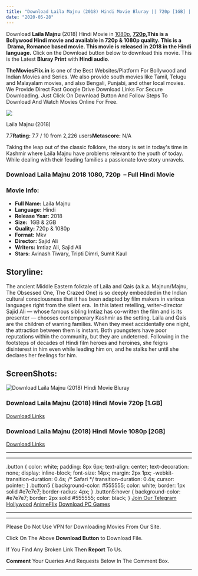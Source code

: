 ```yaml
---
title: "Download Laila Majnu (2018) Hindi Movie Bluray || 720p [1GB] || 1080p [2GB]"
date: "2020-05-28"
---
```


Download **Laila Majnu** (2018) Hindi Movie in [1080p](https://1moviesflix.com/1080p-movies/), **[720p,](https://1moviesflix.com/720p-movies/)**This is a Bollywood Hindi movie and available in **720p & 1080p** quality. This is a  **Drama, Romance** based movie. This movie is released in **2018** in the Hindi language**.** Click on the Download button below to download this movie. This is the Latest **Bluray Print** with **Hindi audio**.

**TheMoviesFlix.in** is one of the Best Websites/Platform For Bollywood and Indian Movies and Series. We also provide south movies like Tamil, Telugu and Malayalam movies, and also Bengali, Punjabi, and other local movies. We Provide Direct Fast Google Drive Download Links For Secure Downloading. Just Click On Download Button And Follow Steps To Download And Watch Movies Online For Free.

[![](https://m.media-amazon.com/images/M/MV5BZWZjODA1MmUtYmU0My00M2JiLTk2ODEtYzMxODJmMTM5MzY1XkEyXkFqcGdeQXVyODE5NzE3OTE@._V1_SX300.jpg)](https://www.imdb.com/title/tt8011276/ "Laila Majnu")

Laila Majnu (2018)

7.7**Rating:** 7.7 / 10 from 2,226 users**Metascore:** N/A

Taking the leap out of the classic folklore, the story is set in today's time in Kashmir where Laila Majnu have problems relevant to the youth of today. While dealing with their feuding families a passionate love story unravels.

### Download Laila Majnu 2018 1080, 720p  – Full Hindi Movie

### Movie Info:

- **Full Name:** Laila Majnu
- **Language:** Hindi
- **Release Year:** 2018
- **Size:**  1GB & 2GB
- **Quality:** 720p & 1080p
- **Format:** Mkv
- **Director:** Sajid Ali
- **Writers:** Imtiaz Ali, Sajid Ali
- **Stars:** Avinash Tiwary, Tripti Dimri, Sumit Kaul

## Storyline:

The ancient Middle Eastern folktale of Laila and Qais (a.k.a. Majnun/Majnu, The Obsessed One, The Crazed One) is so deeply embedded in the Indian cultural consciousness that it has been adapted by film makers in various languages right from the silent era.  In this latest retelling, writer-director Sajid Ali — whose famous sibling Imtiaz has co-written the film and is its presenter — chooses contemporary Kashmir as the setting. Laila and Qais are the children of warring families. When they meet accidentally one night, the attraction between them is instant. Both youngsters have poor reputations within the community, but they are undeterred. Following in the footsteps of decades of Hindi film heroes and heroines, she feigns disinterest in him even while leading him on, and he stalks her until she declares her feelings for him.

## ScreenShots:

![Download Laila Majnu (2018) Hindi Movie Bluray](https://i.imgur.com/z2KlDUk.jpg)

### Download Laila Majnu (2018) Hindi Movie 720p \[1.GB\]

[Download Links](https://1moviesflix.com?a270777880=bUJPRXk3RDFFTUtZWXo0YmtHZ0M0Qi9FYzlCdFFsd1FBdU9hNnVPOHdISVN3b0J5QlE0YUtxNDhOanZycXJHbjVCbm9UallIRmpzZXJEWXJTamxqZGtuNEFNeXBKZEFFdnIyQnU0bDN0ZUU9)

### Download Laila Majnu (2018) Hindi Movie 1080p \[2GB\] 

[Download Links](https://1moviesflix.com?a270777880=bUJPRXk3RDFFTUtZWXo0YmtHZ0M0Qi9FYzlCdFFsd1FBdU9hNnVPOHdISVN3b0J5QlE0YUtxNDhOanZycXJHbm1RMDMvbTNFVXBSVkN6QTJNSkR0WEdyRjZyNlJyRDZZUHM2bUJsN3J0cm89)

* * *

* * *

.button { color: white; padding: 8px 6px; text-align: center; text-decoration: none; display: inline-block; font-size: 14px; margin: 2px 1px; -webkit-transition-duration: 0.4s; /\* Safari \*/ transition-duration: 0.4s; cursor: pointer; } .button5 { background-color: #555555; color: white; border: 1px solid #e7e7e7; border-radius: 4px; } .button5:hover { background-color: #e7e7e7; border: 2px solid #555555; color: black; } [Join Our Telegram](http://gdrivepro.xyz/join.php) [Hollywood](https://moviesverse.com/) [AnimeFlix](https://animeflix.in/) [Download PC Games](https://gamesflix.net/)  

* * *

* * *

  

Please Do Not Use VPN for Downloading Movies From Our Site.

Click On The Above **Download Button** to Download File.

If You Find Any Broken Link Then **Report** To Us.

**Comment** Your Queries And Requests Below In The Comment Box.

* * *
